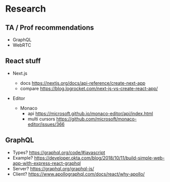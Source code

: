 # Research

## TA / Prof recommendations
* GraphQL
* WebRTC

## React stuff

* Next.js 
  * docs https://nextjs.org/docs/api-reference/create-next-app
  * compare https://blog.logrocket.com/next-js-vs-create-react-app/ 

* Editor
  * Monaco
    * api https://microsoft.github.io/monaco-editor/api/index.html 
    * multi cursors https://github.com/microsoft/monaco-editor/issues/366 

## GraphQL

  * Types? https://graphql.org/code/#javascript
  * Example? https://developer.okta.com/blog/2018/10/11/build-simple-web-app-with-express-react-graphql
  * Server? https://graphql.org/graphql-js/
  * Client? https://www.apollographql.com/docs/react/why-apollo/
